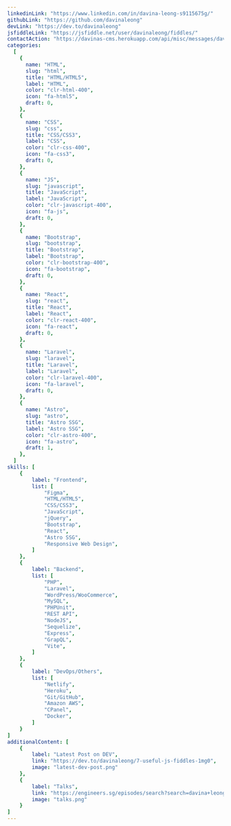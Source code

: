 ```yaml
---
linkedinLink: "https://www.linkedin.com/in/davina-leong-s9115675g/"
githubLink: "https://github.com/davinaleong"
devLink: "https://dev.to/davinaleong"
jsfiddleLink: "https://jsfiddle.net/user/davinaleong/fiddles/"
contactAction: "https://davinas-cms.herokuapp.com/api/misc/messages/davdevs"
categories:
  [
    {
      name: "HTML",
      slug: "html",
      title: "HTML/HTML5",
      label: "HTML",
      color: "clr-html-400",
      icon: "fa-html5",
      draft: 0,
    },
    {
      name: "CSS",
      slug: "css",
      title: "CSS/CSS3",
      label: "CSS",
      color: "clr-css-400",
      icon: "fa-css3",
      draft: 0,
    },
    {
      name: "JS",
      slug: "javascript",
      title: "JavaScript",
      label: "JavaScript",
      color: "clr-javascript-400",
      icon: "fa-js",
      draft: 0,
    },
    {
      name: "Bootstrap",
      slug: "bootstrap",
      title: "Bootstrap",
      label: "Bootstrap",
      color: "clr-bootstrap-400",
      icon: "fa-bootstrap",
      draft: 0,
    },
    {
      name: "React",
      slug: "react",
      title: "React",
      label: "React",
      color: "clr-react-400",
      icon: "fa-react",
      draft: 0,
    },
    {
      name: "Laravel",
      slug: "laravel",
      title: "Laravel",
      label: "Laravel",
      color: "clr-laravel-400",
      icon: "fa-laravel",
      draft: 0,
    },
    {
      name: "Astro",
      slug: "astro",
      title: "Astro SSG",
      label: "Astro SSG",
      color: "clr-astro-400",
      icon: "fa-astro",
      draft: 1,
    },
  ]
skills: [
    {
        label: "Frontend",
        list: [
            "Figma",
            "HTML/HTML5",
            "CSS/CSS3",
            "JavaScript",
            "jQuery",
            "Bootstrap",
            "React",
            "Astro SSG",
            "Responsive Web Design",
        ]
    },
    {
        label: "Backend",
        list: [
            "PHP",
            "Laravel",
            "WordPress/WooCommerce",
            "MySQL",
            "PHPUnit",
            "REST API",
            "NodeJS",
            "Sequelize",
            "Express",
            "GrapQL",
            "Vite",
        ]
    },
    {
        label: "DevOps/Others",
        list: [
            "Netlify",
            "Heroku",
            "Git/GitHub",
            "Amazon AWS",
            "CPanel",
            "Docker",
        ]
    }
]
additionalContent: [
    {
        label: "Latest Post on DEV",
        link: "https://dev.to/davinaleong/7-useful-js-fiddles-1mg0",
        image: "latest-dev-post.png"
    },
    {
        label: "Talks",
        link: "https://engineers.sg/episodes/search?search=davina+leong",
        image: "talks.png"
    }
]
---
```

